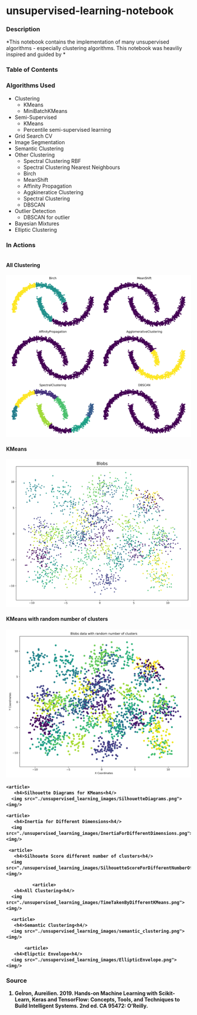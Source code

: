 # unsupervised-learning-notebook

### Description
*This notebook contains the implementation of many unsupervised algorithms - especially clustering algorithms. This notebook was heaviliy inspired and guided by * 

### Table of Contents

### Algorithms Used
* Clustering 
  - KMeans
  - MiniBatchKMeans
* Semi-Supervised 
  - KMeans
  - Percentile semi-supervised learning
* Grid Search CV
* Image Segmentation 
* Semantic Clustering 
* Other Clustering
  - Spectral Clustering RBF
  - Spectral Clustering Nearest Neighbours
  - Birch
  - MeanShift
  - Affinity Propagation
  - Aggkineratice Clustering 
  - Spectral Clustering 
  - DBSCAN
* Outlier Detection 
  - DBSCAN for outlier 
* Bayesian Mixtures
* Elliptic Clustering 

### In Actions
<section style="display:flex; flex-direction:column;'">
  <article>
       <h4>All Clustering<h4/>
      <img src="./unsupervised_learning_images/AllClustering.png"><img/>
  <article/>
   
   <article>
       <h4>KMeans<h4/>
      <img src="./unsupervised_learning_images/clustering.png"><img/>
  <article/>
         
  <article>
       <h4>KMeans with random number of clusters<h4/>
      <img src="./unsupervised_learning_images/RandomNumberOfClusters.png"><img/>
  <article/>     
         
    <article>
       <h4>Silhouette Diagrams for KMeans<h4/>
      <img src="./unsupervised_learning_images/SilhouetteDiagrams.png"><img/>
  <article/>
         
    <article>
       <h4>Inertia for Different Dimensions<h4/>
      <img src="./unsupervised_learning_images/InertiaForDifferentDimensions.png"><img/>
  <article/>
         
     <article>
       <h4>Silhouete Score different number of clusters<h4/>
      <img src="./unsupervised_learning_images/SilhouetteScoreForDifferentNumberOfClusters.png"><img/>
  <article/>
         
              <article>
       <h4>All Clustering<h4/>
      <img src="./unsupervised_learning_images/TimeTakenByDifferentKMeans.png"><img/>
  <article/>   
         
         
      <article>
       <h4>Semantic Clustering<h4/>
      <img src="./unsupervised_learning_images/semantic_clustering.png"><img/>
  <article/>
         
           <article>
       <h4>Elipctic Envelope<h4/>
      <img src="./unsupervised_learning_images/EllipticEnvelope.png"><img/>
  <article/>
       

         
      
   
<section/>


### Source 
1) GeÌron, Aureìlien. 2019. Hands-on Machine Learning with Scikit-Learn, Keras and TensorFlow: Concepts, Tools, and Techniques to Build Intelligent Systems. 2nd ed. CA 95472: O’Reilly.
